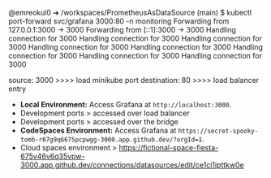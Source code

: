 @emreokul0 ➜ /workspaces/PrometheusAsDataSource (main) $ kubectl port-forward svc/grafana 3000:80 -n monitoring
Forwarding from 127.0.0.1:3000 -> 3000
Forwarding from [::1]:3000 -> 3000
Handling connection for 3000
Handling connection for 3000
Handling connection for 3000
Handling connection for 3000
Handling connection for 3000
Handling connection for 3000
Handling connection for 3000
Handling connection for 3000

source: 3000 >>>> load minikube port
destination: 80 >>>> load balancer entry

- **Local Environment:** Access Grafana at `http://localhost:3000`.
- Development ports > accessed over load balancer
- Development ports > accessed over the bridge
- **CodeSpaces Environment:** Access Grafana at `https://secret-spooky-tomb-r67g9q6675pcpwgg-3000.app.github.dev/?orgId=1`.
- Cloud spaces environment > https://fictional-space-fiesta-675v46v6q35vpw-3000.app.github.dev/connections/datasources/edit/ce1ci1ipttkw0e